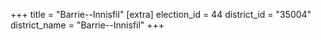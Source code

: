 +++
title = "Barrie--Innisfil"
[extra]
election_id = 44
district_id = "35004"
district_name = "Barrie--Innisfil"
+++
